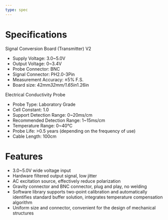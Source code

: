 ```yaml
---
type: spec
---
```


# Specifications

Signal Conversion Board (Transmitter) V2
- Supply Voltage: 3.0~5.0V
- Output Voltage: 0~3.4V
- Probe Connector: BNC
- Signal Connector: PH2.0-3Pin
- Measurement Accuracy: ±5% F.S.
- Board size: 42mm*32mm/1.65in*1.26in

Electrical Conductivity Probe
- Probe Type: Laboratory Grade
- Cell Constant: 1.0
- Support Detection Range: 0~20ms/cm
- Recommended Detection Range: 1~15ms/cm
- Temperature Range: 0~40°C
- Probe Life: >0.5 years (depending on the frequency of use)
- Cable Length: 100cm

# Features

- 3.0~5.0V wide voltage input
- Hardware filtered output signal, low jitter
- AC excitation source, effectively reduce polarization
- Gravity connector and BNC connector, plug and play, no welding
- Software library supports two-point calibration and automatically identifies standard buffer solution, integrates temperature compensation algorithm
- Uniform size and connector, convenient for the design of mechanical structures
